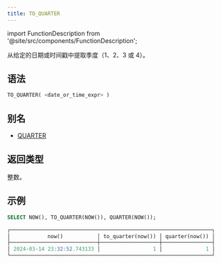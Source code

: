 ```yaml
---
title: TO_QUARTER
---
```


import FunctionDescription from '@site/src/components/FunctionDescription';

<FunctionDescription description="引入或更新: v1.2.153"/>

从给定的日期或时间戳中提取季度（1、2、3 或 4）。

## 语法

```sql
TO_QUARTER( <date_or_time_expr> )
```

## 别名

- [QUARTER](quarter.md)

## 返回类型

整数。

## 示例

```sql
SELECT NOW(), TO_QUARTER(NOW()), QUARTER(NOW());

┌─────────────────────────────────────────────────────────────────┐
│            now()           │ to_quarter(now()) │ quarter(now()) │
├────────────────────────────┼───────────────────┼────────────────┤
│ 2024-03-14 23:32:52.743133 │                 1 │              1 │
└─────────────────────────────────────────────────────────────────┘
```